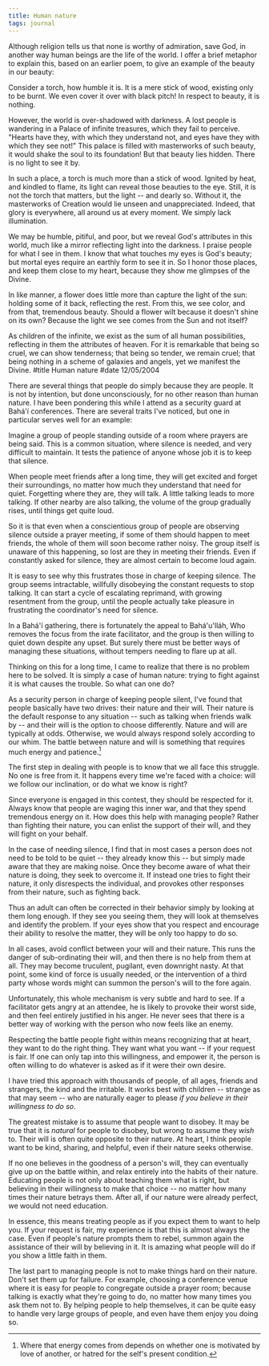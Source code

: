 ```yaml
---
title: Human nature
tags: journal
---
```


Although religion tells us that none is worthy of admiration, save God,
in another way human beings are the life of the world.  I offer a brief
metaphor to explain this, based on an earlier poem, to give an example
of the beauty in our beauty:

Consider a torch, how humble it is.  It is a mere stick of wood,
existing only to be burnt.  We even cover it over with black pitch!  In
respect to beauty, it is nothing.

However, the world is over-shadowed with darkness.  A lost people is
wandering in a Palace of infinite treasures, which they fail to
perceive.  "Hearts have they, with which they understand not, and eyes
have they with which they see not!"  This palace is filled with
masterworks of such beauty, it would shake the soul to its foundation!
But that beauty lies hidden.  There is no light to see it by.

In such a place, a torch is much more than a stick of wood.  Ignited by
heat, and kindled to flame, its light can reveal those beauties to the
eye.  Still, it is not the torch that matters, but the light -- and
dearly so.  Without it, the masterworks of Creation would lie unseen and
unappreciated.  Indeed, that glory is everywhere, all around us at every
moment.  We simply lack illumination.

We may be humble, pitiful, and poor, but we reveal God's attributes in
this world, much like a mirror reflecting light into the darkness.  I
praise people for what I see in them.  I know that what touches my eyes
is God's beauty; but mortal eyes require an earthly form to see it in.
So I honor those places, and keep them close to my heart, because they
show me glimpses of the Divine.

In like manner, a flower does little more than capture the light of the
sun: holding some of it back, reflecting the rest.  From this, we see
color, and from that, tremendous beauty.  Should a flower wilt because
it doesn't shine on its own?  Because the light we see comes from the
Sun and not itself?

As children of the infinite, we exist as the sum of all human
possibilities, reflecting in them the attributes of heaven.  For it is
remarkable that being so cruel, we can show tenderness; that being so
tender, we remain cruel; that being nothing in a scheme of galaxies and
angels, yet we manifest the Divine.  #title Human nature #date
12/05/2004

There are several things that people do simply because they are people.
It is not by intention, but done unconsciously, for no other reason than
human nature.  I have been pondering this while I attend as a security
guard at Bahá'í conferences.  There are several traits I've noticed, but
one in particular serves well for an example:

Imagine a group of people standing outside of a room where prayers are
being said.  This is a common situation, where silence is needed, and
very difficult to maintain.  It tests the patience of anyone whose job
it is to keep that silence.

When people meet friends after a long time, they will get excited and
forget their surroundings, no matter how much they understand that need
for quiet.  Forgetting where they are, they will talk.  A little talking
leads to more talking.  If other nearby are also talking, the volume of
the group gradually rises, until things get quite loud.

So it is that even when a conscientious group of people are observing
silence outside a prayer meeting, if some of them should happen to meet
friends, the whole of them will soon become rather noisy.  The group
itself is unaware of this happening, so lost are they in meeting their
friends.  Even if constantly asked for silence, they are almost certain
to become loud again.

It is easy to see why this frustrates those in charge of keeping
silence.  The group seems intractable, willfully disobeying the constant
requests to stop talking.  It can start a cycle of escalating reprimand,
with growing resentment from the group, until the people actually take
pleasure in frustrating the coordinator's need for silence.

In a Bahá'í gathering, there is fortunately the appeal to Bahá'u'lláh,
Who removes the focus from the irate facilitator, and the group is then
willing to quiet down despite any upset.  But surely there must be
better ways of managing these situations, without tempers needing to
flare up at all.

Thinking on this for a long time, I came to realize that there is no
problem here to be solved.  It is simply a case of human nature: trying
to fight against it is what causes the trouble.  So what can one do?

As a security person in charge of keeping people silent, I've found that
people basically have two drives: their nature and their will.  Their
nature is the default response to any situation -- such as talking when
friends walk by -- and their will is the option to choose differently.
Nature and will are typically at odds.  Otherwise, we would always
respond solely according to our whim.  The battle between nature and
will is something that requires much energy and patience.[^1]

The first step in dealing with people is to know that we all face this
struggle.  No one is free from it.  It happens every time we're faced
with a choice: will we follow our inclination, or do what we know is
right?

Since everyone is engaged in this contest, they should be respected for
it.  Always know that people are waging this inner war, and that they
spend tremendous energy on it.  How does this help with managing people?
Rather than fighting their nature, you can enlist the support of their
will, and they will fight on your behalf.

In the case of needing silence, I find that in most cases a person does
not need to be told to be quiet -- they already know this -- but simply
made aware that they are making noise.  Once they become aware of what
their nature is doing, they seek to overcome it.  If instead one tries
to fight their nature, it only disrespects the individual, and provokes
other responses from their nature, such as fighting back.

Thus an adult can often be corrected in their behavior simply by looking
at them long enough.  If they see you seeing them, they will look at
themselves and identify the problem.  If your eyes show that you respect
and encourage their ability to resolve the matter, they will be only too
happy to do so.

In all cases, avoid conflict between your will and their nature.  This
runs the danger of sub-ordinating their will, and then there is no help
from them at all.  They may become truculent, pugilant, even downright
nasty.  At that point, some kind of force is usually needed, or the
intervention of a third party whose words might can summon the person's
will to the fore again.

Unfortunately, this whole mechanism is very subtle and hard to see.  If
a facilitator gets angry at an attendee, he is likely to provoke their
worst side, and then feel entirely justified in his anger.  He never
sees that there is a better way of working with the person who now feels
like an enemy.

Respecting the battle people fight within means recognizing that at
heart, they want to do the right thing.  They want what you want -- if
your request is fair.  If one can only tap into this willingness, and
empower it, the person is often willing to do whatever is asked as if it
were their own desire.

I have tried this approach with thousands of people, of all ages,
friends and strangers, the kind and the irritable.  It works best with
children -- strange as that may seem -- who are naturally eager to
please *if you believe in their willingness to do so*.

The greatest mistake is to assume that people want to disobey.  It may
be true that it is *natural* for people to disobey, but wrong to assume
they *wish* to.  Their will is often quite opposite to their nature.  At
heart, I think people want to be kind, sharing, and helpful, even if
their nature seeks otherwise.

If no one believes in the goodness of a person's will, they can
eventually give up on the battle within, and relax entirely into the
habits of their nature.  Educating people is not only about teaching
them what is right, but believing in their willingness to make that
choice -- no matter how many times their nature betrays them.  After
all, if our nature were already perfect, we would not need education.

In essence, this means treating people as if you expect them to want to
help you.  If your request is fair, my experience is that this is almost
always the case.  Even if people's nature prompts them to rebel, summon
again the assistance of their will by believing in it.  It is amazing
what people will do if you show a little faith in them.

The last part to managing people is not to make things hard on their
nature.  Don't set them up for failure.  For example, choosing a
conference venue where it is easy for people to congregate outside a
prayer room; because talking is exactly what they're going to do, no
matter how many times you ask them not to.  By helping people to help
themselves, it can be quite easy to handle very large groups of people,
and even have them enjoy you doing so.

[^1]:  Where that energy comes from depends on whether one is motivated by
love of another, or hatred for the self's present condition.


